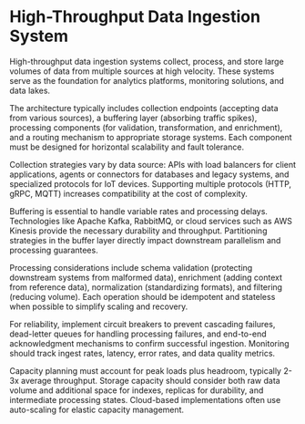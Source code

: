 # High-Throughput Data Ingestion System

High-throughput data ingestion systems collect, process, and store large volumes of data from multiple sources at high velocity. These systems serve as the foundation for analytics platforms, monitoring solutions, and data lakes.

The architecture typically includes collection endpoints (accepting data from various sources), a buffering layer (absorbing traffic spikes), processing components (for validation, transformation, and enrichment), and a routing mechanism to appropriate storage systems. Each component must be designed for horizontal scalability and fault tolerance.

Collection strategies vary by data source: APIs with load balancers for client applications, agents or connectors for databases and legacy systems, and specialized protocols for IoT devices. Supporting multiple protocols (HTTP, gRPC, MQTT) increases compatibility at the cost of complexity.

Buffering is essential to handle variable rates and processing delays. Technologies like Apache Kafka, RabbitMQ, or cloud services such as AWS Kinesis provide the necessary durability and throughput. Partitioning strategies in the buffer layer directly impact downstream parallelism and processing guarantees.

Processing considerations include schema validation (protecting downstream systems from malformed data), enrichment (adding context from reference data), normalization (standardizing formats), and filtering (reducing volume). Each operation should be idempotent and stateless when possible to simplify scaling and recovery.

For reliability, implement circuit breakers to prevent cascading failures, dead-letter queues for handling processing failures, and end-to-end acknowledgment mechanisms to confirm successful ingestion. Monitoring should track ingest rates, latency, error rates, and data quality metrics.

Capacity planning must account for peak loads plus headroom, typically 2-3x average throughput. Storage capacity should consider both raw data volume and additional space for indexes, replicas for durability, and intermediate processing states. Cloud-based implementations often use auto-scaling for elastic capacity management.